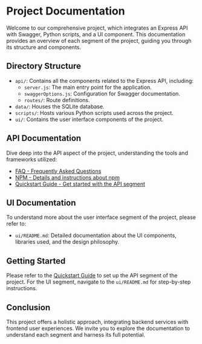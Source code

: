 # Project Documentation

Welcome to our comprehensive project, which integrates an Express API with Swagger, Python scripts, and a UI component. This documentation provides an overview of each segment of the project, guiding you through its structure and components.

## Directory Structure

- `api/`: Contains all the components related to the Express API, including:
   - `server.js`: The main entry point for the application.
   - `swaggerOptions.js`: Configuration for Swagger documentation.
   - `routes/`: Route definitions.
- `data/`: Houses the SQLite database.
- `scripts/`: Hosts various Python scripts used across the project.
- `ui/`: Contains the user interface components of the project.

## API Documentation

Dive deep into the API aspect of the project, understanding the tools and frameworks utilized:

- [FAQ - Frequently Asked Questions](api/faq.md) 
- [NPM - Details and instructions about npm](api/npm.md)
- [Quickstart Guide - Get started with the API segment](api/quickstart.md)

## UI Documentation

To understand more about the user interface segment of the project, please refer to:

- `ui/README.md`: Detailed documentation about the UI components, libraries used, and the design philosophy.

## Getting Started

Please refer to the [Quickstart Guide](api/quickstart.md) to set up the API segment of the project. For the UI segment, navigate to the `ui/README.md` for step-by-step instructions.

## Conclusion

This project offers a holistic approach, integrating backend services with frontend user experiences. We invite you to explore the documentation to understand each segment and harness its full potential.

